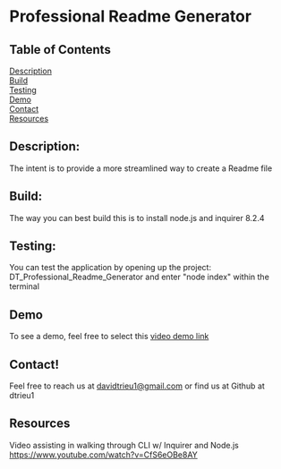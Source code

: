 # Professional Readme Generator

## Table of Contents
  [Description](#Description) <br>
  [Build](#Build) <br>
  [Testing](#Testing) <br>
  [Demo](#Demo) <br>
  [Contact](#Contact) <br>
  [Resources](#Resources)<nr>
  
  ## Description:
  The intent is to provide a more streamlined way to create a Readme file

  ## Build: 
  The way you can best build this is to install node.js and inquirer 8.2.4

  ## Testing: 
  You can test the application by opening up the project: DT_Professional_Readme_Generator and enter "node index" within the terminal

  ## Demo

  To see a demo, feel free to select this [video demo link](https://drive.google.com/file/d/1TATQ76qS6lLOyGpt4WZKAKaaElBPIcoc/view)
  
  ## Contact! 
  Feel free to reach us at davidtrieu1@gmail.com or find us at Github at dtrieu1

  ## Resources

Video assisting in walking through CLI w/ Inquirer and Node.js https://www.youtube.com/watch?v=CfS6eOBe8AY




